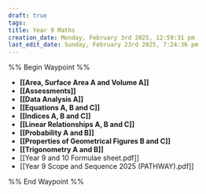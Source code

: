 ```yaml
---
draft: true
tags: 
title: Year 9 Maths
creation_date: Monday, February 3rd 2025, 12:59:31 pm
last_edit_date: Sunday, February 23rd 2025, 7:24:36 pm
---
```


%% Begin Waypoint %%
- **[[Area, Surface Area A and Volume A]]**
- **[[Assessments]]**
- **[[Data Analysis A]]**
- **[[Equations A, B and C]]**
- **[[Indices A, B and C]]**
- **[[Linear Relationships A, B and C]]**
- **[[Probability A and B]]**
- **[[Properties of Geometrical Figures B and C]]**
- **[[Trigonometry A and B]]**
- [[Year 9 and 10 Formulae sheet.pdf]]
- [[Year 9 Scope and Sequence 2025 (PATHWAY).pdf]]

%% End Waypoint %%
